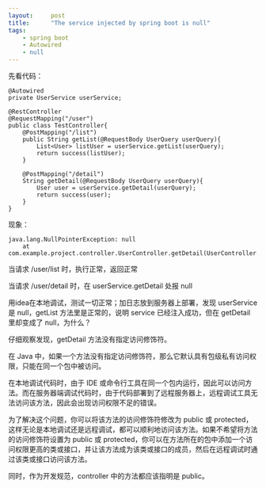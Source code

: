 ```yaml
---
layout:     post
title:      "The service injected by spring boot is null"
tags:
    - spring boot
    - Autowired
    - null
---
```


先看代码：

    @Autowired
    private UserService userService;

    @RestController
    @RequestMapping("/user")
    public class TestController{
        @PostMapping("/list")
        public String getList(@RequestBody UserQuery userQuery){
            List<User> listUser = userService.getList(userQuery);
            return success(listUser);
        }

        @PostMapping("/detail")
        String getDetail(@RequestBody UserQuery userQuery){
            User user = userService.getDetail(userQuery);
            return success(user);
        }
    }

现象：

    java.lang.NullPointerException: null
        at com.example.project.controller.UserController.getDetail(UserController.java:26)

当请求 /user/list 时，执行正常，返回正常

当请求 /user/detail 时，在 userService.getDetail 处报 null

用idea在本地调试，测试一切正常；加日志放到服务器上部署，发现 userService 是 null，getList 方法里是正常的，说明 service 已经注入成功，但在 getDetail 里却变成了 null，为什么？

仔细观察发现，getDetail 方法没有指定访问修饰符。

在 Java 中，如果一个方法没有指定访问修饰符，那么它默认具有包级私有访问权限，只能在同一个包中被访问。

在本地调试代码时，由于 IDE 或命令行工具在同一个包内运行，因此可以访问方法。而在服务器端调试代码时，由于代码部署到了远程服务器上，远程调试工具无法访问该方法，因此会出现访问权限不足的错误。

为了解决这个问题，你可以将该方法的访问修饰符修改为 public 或 protected，这样无论是本地调试还是远程调试，都可以顺利地访问该方法。如果不希望将方法的访问修饰符设置为 public 或 protected，你可以在方法所在的包中添加一个访问权限更高的类或接口，并让该方法成为该类或接口的成员，然后在远程调试时通过该类或接口访问该方法。

同时，作为开发规范，controller 中的方法都应该指明是 public。
